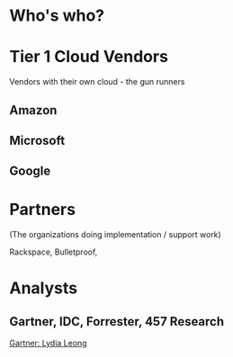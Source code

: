 # Who's who?

# Tier 1 Cloud Vendors
Vendors with their own cloud - the gun runners

## Amazon

## Microsoft

## Google

# Partners 
(The organizations doing implementation / support work)

Rackspace, Bulletproof, 

# Analysts

## Gartner, IDC, Forrester, 457 Research
[Gartner: Lydia Leong](https://www.gartner.com/analyst/16366/Lydia-Leong "Lydia Leog's profile on Gartner.com")

